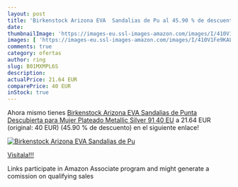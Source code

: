 ```yaml
---
layout: post
title: 'Birkenstock Arizona EVA  Sandalias de Pu al 45.90 % de descuento'
date: 
thumbnailImage: 'https://images-eu.ssl-images-amazon.com/images/I/410V1Fe9KAL._SL200_.jpg'
images: [ 'https://images-eu.ssl-images-amazon.com/images/I/410V1Fe9KAL._SL200_.jpg' ]
comments: true
category: ofertas
author: ring
slug: B01MXMPL6S
description:
actualPrice: 21.64 EUR
comparePrice: 40 EUR
inStock: true
---
```


Ahora mismo tienes [Birkenstock Arizona EVA  Sandalias de Punta Descubierta para Mujer  Plateado Metallic Silver 91  40 EU](https://www.amazon.es/dp/B01MXMPL6S/?tag=tolees-21) a 21.64 EUR (original: 40 EUR) (45.90 %  de descuento) en el siguiente enlace!

[![Birkenstock Arizona EVA  Sandalias de Pu](https://images-eu.ssl-images-amazon.com/images/I/410V1Fe9KAL._SL200_.jpg)](https://www.amazon.es/dp/B01MXMPL6S/?tag=tolees-21)

[Visítala!!!](https://www.amazon.es/dp/B01MXMPL6S/?tag=tolees-21)

Links participate in Amazon Associate program and might generate a comission on qualifying sales
